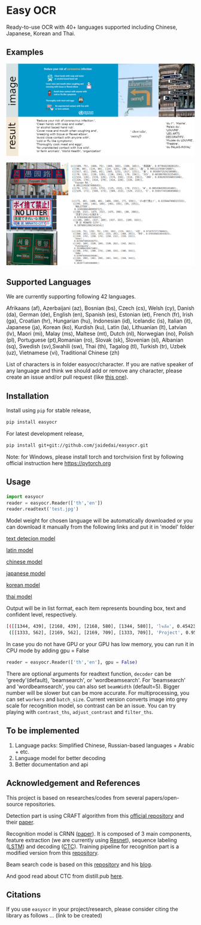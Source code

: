 # Easy OCR

Ready-to-use OCR with 40+ languages supported including Chinese, Japanese, Korean and Thai.

## Examples

![example](examples/example.png)

![example2](examples/example2.png)

## Supported Languages

We are currently supporting following 42 languages.

Afrikaans (af), Azerbaijani (az), Bosnian (bs), Czech (cs), Welsh (cy),
Danish (da), German (de), English (en), Spanish (es), Estonian (et),
French (fr), Irish (ga), Croatian (hr), Hungarian (hu), Indonesian (id),
Icelandic (is), Italian (it), Japanese (ja), Korean (ko), Kurdish (ku),
Latin (la), Lithuanian (lt),
Latvian (lv), Maori (mi), Malay (ms), Maltese (mt), Dutch (nl), Norwegian (no),
Polish (pl), Portuguese (pt),Romanian (ro), Slovak (sk), Slovenian (sl),
Albanian (sq), Swedish (sv),Swahili (sw), Thai (th), Tagalog (tl),
Turkish (tr), Uzbek (uz), Vietnamese (vi), Traditional Chinese (zh)

List of characters is in folder easyocr/character. If you are native speaker
of any language and think we should add or remove any character,
please create an issue and/or pull request (like [this one](https://github.com/JaidedAI/EasyOCR/pull/15)). 

## Installation

Install using `pip` for stable release,

``` bash
pip install easyocr
```

For latest development release,

``` bash
pip install git+git://github.com/jaidedai/easyocr.git
```

Note: for Windows, please install torch and torchvision first by following official instruction here https://pytorch.org

## Usage

``` python
import easyocr
reader = easyocr.Reader(['th','en'])
reader.readtext('test.jpg')
```

Model weight for chosen language will be automatically downloaded or you can
download it manually from the following links and put it in 'model' folder

[text detecion model](https://drive.google.com/file/d/1tdItXPoFFeKBtkxb9HBYdBGo-SyMg1m0/view?usp=sharing)

[latin model](https://drive.google.com/file/d/1M7Lj3OtUsaoppD4ZKudjepzCMsXKlxp3/view?usp=sharing)

[chinese model](https://drive.google.com/file/d/1xWyQC9NIZHNtgz57yofgj2N91rpwBrjh/view?usp=sharing)

[japanese model](https://drive.google.com/file/d/1ftAeVI6W8HvpLL1EwrQdvuLss23vYqPu/view?usp=sharing)

[korean model](https://drive.google.com/file/d/1UBKX7dHybcwKK_i2fYx_CXaL1hrTzQ6y/view?usp=sharing)

[thai model](https://drive.google.com/file/d/14BEuxcfmS0qWi3m9RsxwcUsjavM3rFMa/view?usp=sharing)



Output will be in list format, each item represents bounding box, text and confident level, respectively.

``` bash
[([[1344, 439], [2168, 439], [2168, 580], [1344, 580]], 'ใจเด็ด', 0.4542357623577118),
 ([[1333, 562], [2169, 562], [2169, 709], [1333, 709]], 'Project', 0.9557611346244812)]
```

In case you do not have GPU or your GPU has low memory, you can run it in CPU mode by adding gpu = False

``` python
reader = easyocr.Reader(['th','en'], gpu = False)
```

There are optional arguments for readtext function, `decoder` can be 'greedy'(default), 'beamsearch', or 'wordbeamsearch'. For 'beamsearch' and 'wordbeamsearch', you can also set `beamWidth` (default=5). Bigger number will be slower but can be more accurate. For multiprocessing, you can set `workers` and `batch_size`. Current version converts image into grey scale for recognition model, so contrast can be an issue. You can try playing with `contrast_ths`, `adjust_contrast` and `filter_ths`.

## To be implemented

1. Language packs: Simplified Chinese, Russian-based languages + Arabic + etc.
2. Language model for better decoding
3. Better documentation and api

## Acknowledgement and References

This project is based on researches/codes from several papers/open-source repositories.

Detection part is using CRAFT algorithm from this [official repository](https://github.com/clovaai/CRAFT-pytorch) and their [paper](https://arxiv.org/abs/1904.01941).

Recognition model is CRNN ([paper](https://arxiv.org/abs/1507.05717)). It is composed of 3 main components, feature extraction (we are currently using [Resnet](https://arxiv.org/abs/1512.03385)), sequence labeling ([LSTM](https://www.bioinf.jku.at/publications/older/2604.pdf)) and decoding ([CTC](https://www.cs.toronto.edu/~graves/icml_2006.pdf)). Training pipeline for recognition part is a modified version from this [repository](https://github.com/clovaai/deep-text-recognition-benchmark).

Beam search code is based on this [repository](https://github.com/githubharald/CTCDecoder) and his [blog](https://towardsdatascience.com/beam-search-decoding-in-ctc-trained-neural-networks-5a889a3d85a7).

And good read about CTC from distill.pub [here](https://distill.pub/2017/ctc/).


## Citations

If you use `easyocr` in your project/research, please consider citing the library as follows ... (link to be created)
